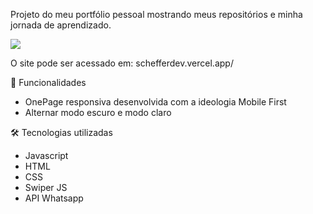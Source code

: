 Projeto do meu portfólio pessoal mostrando meus repositórios e minha jornada de aprendizado.

<a href="schefferdev.vercel.app/" target="_blank">
  <img src="https://user-images.githubusercontent.com/103120313/181872470-91c742cc-8b34-48e2-a671-49250b7ce11e.png"></img>
</a>

O site pode ser acessado em: schefferdev.vercel.app/

📲 Funcionalidades
<ul>
  <li>OnePage responsiva desenvolvida com a ideologia Mobile First</li>
  <li>Alternar modo escuro e modo claro</li>
</ul>



🛠 Tecnologias utilizadas
<ul>
  <li>Javascript</li>
  <li>HTML</li>
  <li>CSS</li>
  <li>Swiper JS</li>
  <li>API Whatsapp</li>
</ul>




